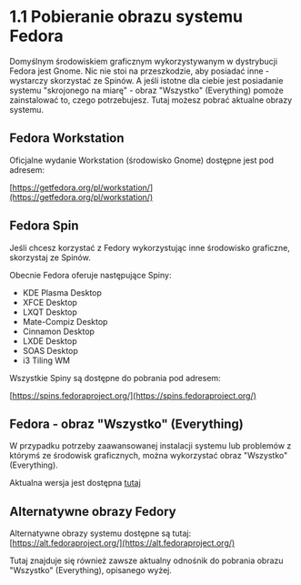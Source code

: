 # 1.1 Pobieranie obrazu systemu Fedora
Domyślnym środowiskiem graficznym wykorzystywanym w dystrybucji Fedora jest Gnome. Nic nie stoi na przeszkodzie, aby posiadać inne - wystarczy skorzystać ze Spinów. A jeśli istotne dla ciebie jest posiadanie systemu "skrojonego na miarę" - obraz "Wszystko" (Everything) pomoże zainstalować to, czego potrzebujesz. Tutaj możesz pobrać aktualne obrazy systemu.

## Fedora Workstation
Oficjalne wydanie Workstation (środowisko Gnome) dostępne jest pod adresem:

[https://getfedora.org/pl/workstation/](https://getfedora.org/pl/workstation/)

## Fedora Spin
Jeśli chcesz korzystać z Fedory wykorzystując inne środowisko graficzne, skorzystaj ze Spinów.

Obecnie Fedora oferuje następujące Spiny:
- KDE Plasma Desktop
- XFCE Desktop
- LXQT Desktop
- Mate-Compiz Desktop
- Cinnamon Desktop
- LXDE Desktop
- SOAS Desktop
- i3 Tiling WM

Wszystkie Spiny są dostępne do pobrania pod adresem:

[https://spins.fedoraproject.org/](https://spins.fedoraproject.org/)

## Fedora - obraz "Wszystko" (Everything)
W przypadku potrzeby zaawansowanej instalacji systemu lub problemów z którymś ze środowisk graficznych, można wykorzystać obraz "Wszystko" (Everything).

Aktualna wersja jest dostępna [tutaj](https://mirror.karneval.cz/pub/linux/fedora/linux/releases/35/Everything/x86_64/iso/)

## Alternatywne obrazy Fedory
Alternatywne obrazy systemu dostępne są tutaj:
[https://alt.fedoraproject.org/](https://alt.fedoraproject.org/)

Tutaj znajduje się również zawsze aktualny odnośnik do pobrania obrazu "Wszystko" (Everything), opisanego wyżej.

